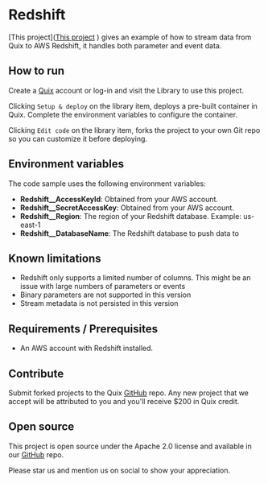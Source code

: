 # Redshift

[This project]([This project]() ) gives an example of how to stream data from Quix to AWS Redshift, it handles both parameter and event data.

## How to run

Create a [Quix](https://portal.platform.quix.ai/self-sign-up?xlink=github) account or log-in and visit the Library to use this project.

Clicking `Setup & deploy` on the library item, deploys a pre-built container in Quix. Complete the environment variables to configure the container.

Clicking `Edit code` on the library item, forks the project to your own Git repo so you can customize it before deploying.

## Environment variables

The code sample uses the following environment variables:

- **Redshift__AccessKeyId**: Obtained from your AWS account.
- **Redshift__SecretAccessKey**: Obtained from your AWS account.
- **Redshift__Region**: The region of your Redshift database. Example: us-east-1
- **Redshift__DatabaseName**: The Redshift database to push data to

## Known limitations 
- Redshift only supports a limited number of columns. This might be an issue with large numbers of parameters or events
- Binary parameters are not supported in this version
- Stream metadata is not persisted in this version

## Requirements / Prerequisites
 - An AWS account with Redshift installed.

## Contribute

Submit forked projects to the Quix [GitHub](https://github.com/quixio/quix-library) repo. Any new project that we accept will be attributed to you and you'll receive $200 in Quix credit.

## Open source

This project is open source under the Apache 2.0 license and available in our [GitHub](https://github.com/quixio/quix-library) repo.

Please star us and mention us on social to show your appreciation.
